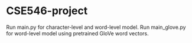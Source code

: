 # CSE546-project

Run main.py for character-level and word-level model. 
Run main_glove.py for word-level model using pretrained GloVe word vectors.
